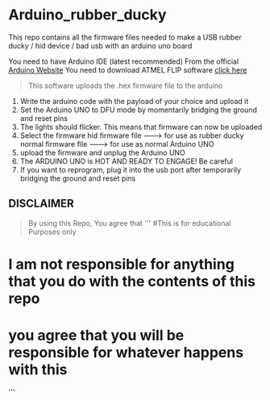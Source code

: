 # Arduino_rubber_ducky
This repo contains all the firmware files needed to make a USB rubber ducky / hid device / bad usb with an arduino uno board

You need to have Arduino IDE (latest recommended) From the official [Arduino Website](https://www.arduino.cc/en/software)
You need to download ATMEL FLIP software [click here](https://www.microchip.com/en-us/development-tool/FLIP)
>This software uploads the .hex firmware file to the arduino


1. Write the arduino code with the payload of your choice and upload it
2. Set the Arduino UNO to DFU mode by momentarily bridging the ground and reset pins
3. The lights should flicker. This means that firmware can now be uploaded
4. Select the firmware
    hid firmware file ---> for use as rubber ducky
    normal firmware file ---> for use as normal Arduino UNO
5. upload the firmware and unplug the Arduino UNO
6. The ARDUINO UNO is HOT AND READY TO ENGAGE! Be careful
7. If you want to reprogram, plug it into the usb port after temporarily bridging the ground and reset pins
## DISCLAIMER
>By using this Repo, You agree that
'''
#This is for educational Purposes only
# I am not responsible for anything that you do with the contents of this repo
# you agree that you will be responsible for whatever happens with this
'''